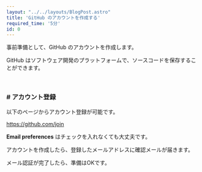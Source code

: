 ```yaml
---
layout: "../../layouts/BlogPost.astro"
title: 'GitHub のアカウントを作成する'
required_time: '5分'
id: 0
---
```


事前準備として、GitHub のアカウントを作成します。

GitHub はソフトウェア開発のプラットフォームで、ソースコードを保存することができます。

<br>

### # アカウント登録



以下のページからアカウント登録が可能です。

https://github.com/join




**Email preferences** はチェックを入れなくても大丈夫です。

アカウントを作成したら、登録したメールアドレスに確認メールが届きます。

メール認証が完了したら、準備はOKです。